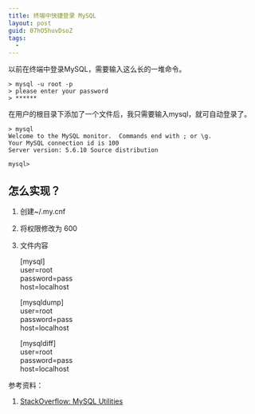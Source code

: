 ```yaml
---
title: 终端中快捷登录 MySQL
layout: post
guid: 07hO5huvDsoZ
tags:
  - 
---
```


以前在终端中登录MySQL，需要输入这么长的一堆命令。

    > mysql -u root -p
    > please enter your password
    > ******

在用户的根目录下添加了一个文件后，我只需要输入mysql，就可自动登录了。

    > mysql
    Welcome to the MySQL monitor.  Commands end with ; or \g.
    Your MySQL connection id is 100
    Server version: 5.6.10 Source distribution
    
    mysql> 

## 怎么实现？

1. 创建~/.my.cnf

2. 将权限修改为 600

3. 文件内容


    [mysql]  
    user=root  
    password=pass  
    host=localhost  
    
    [mysqldump]  
    user=root  
    password=pass  
    host=localhost  
    
    [mysqldiff]  
    user=root  
    password=pass  
    host=localhost  


参考资料：

1. [StackOverflow: MySQL Utilities](http://stackoverflow.com/questions/16299603/mysql-utilities-my-cnf-option-file)
